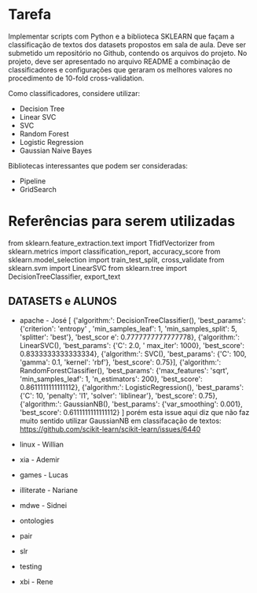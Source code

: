 Tarefa
======
Implementar scripts com Python e a biblioteca SKLEARN que façam a classificação de textos dos datasets propostos em sala de aula. Deve ser submetido um repositório no Github, contendo os arquivos do projeto. No projeto, deve ser apresentado no arquivo README a combinação de classificadores e configurações que geraram os melhores valores no procedimento de 10-fold cross-validation.

Como classificadores, considere utilizar:
* Decision Tree
* Linear SVC
* SVC
* Random Forest
* Logistic Regression
* Gaussian Naive Bayes

Bibliotecas interessantes que podem ser consideradas:
* Pipeline
* GridSearch

Referências para serem utilizadas
=================================
from sklearn.feature_extraction.text import TfidfVectorizer
from sklearn.metrics import classification_report, accuracy_score
from sklearn.model_selection import train_test_split, cross_validate
from sklearn.svm import LinearSVC
from sklearn.tree import DecisionTreeClassifier, export_text

DATASETS e ALUNOS
-----------------
* apache - José
	[	{'algorithm:': DecisionTreeClassifier(), 'best_params': {'criterion': 'entropy'
, 'min_samples_leaf': 1, 'min_samples_split': 5, 'splitter': 'best'}, 'best_scor
e': 0.7777777777777778},
	{'algorithm:': LinearSVC(), 'best_params': {'C': 2.0, '
max_iter': 1000}, 'best_score': 0.8333333333333334},
	{'algorithm:': SVC(), 'best_params': {'C': 100, 'gamma': 0.1, 'kernel': 'rbf'},
'best_score': 0.75}],
	{'algorithm:': RandomForestClassifier(), 'best_params': {'max_features': 'sqrt', 'min_samples_leaf': 1, 'n_estimators': 200}, 'best_score': 0.8611111111111112},
	{'algorithm:': LogisticRegression(), 'best_params': {'C': 10, 'penalty': 'l1', 'solver': 'liblinear'}, 'best_score': 0.75},
	{'algorithm:': GaussianNB(), 'best_params': {'var_smoothing': 0.001}, 'best_score': 0.6111111111111112}
] porém esta issue aqui diz que não faz muito sentido utilizar GaussianNB em classifacação de textos: https://github.com/scikit-learn/scikit-learn/issues/6440
  
* linux - Willian
* xia - Ademir
* games - Lucas
* illiterate - Nariane
* mdwe - Sidnei
* ontologies
* pair
* slr
* testing
* xbi - Rene
